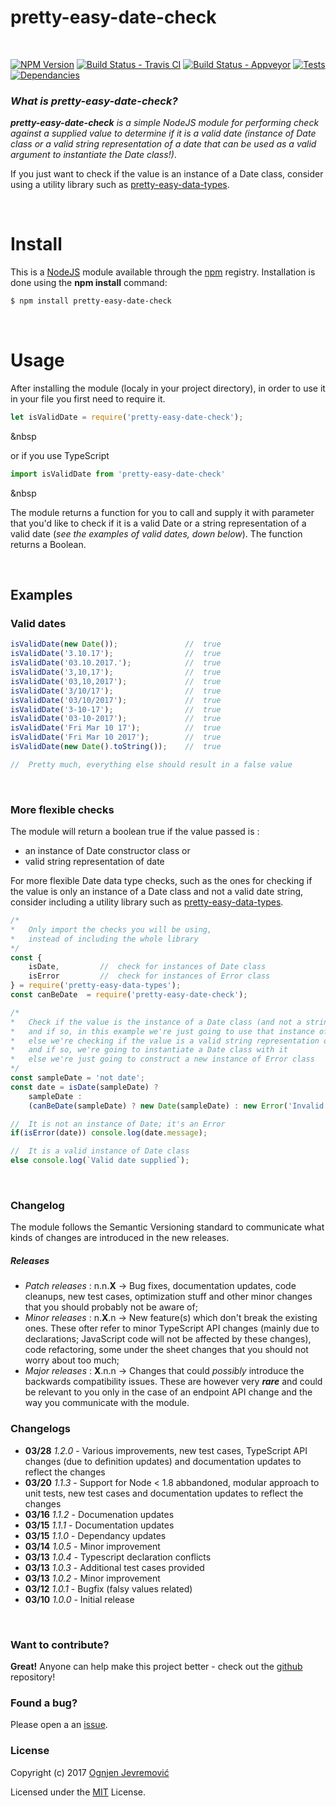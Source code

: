 # **pretty-easy-date-check**

&nbsp;

[![NPM Version][npm-image]][npm-url]
[![Build Status - Travis CI][travis-image]][travis-url]
[![Build Status - Appveyor][appveyor-image]][appveyor-url]
[![Tests][tests-image]][travis-url]
[![Dependancies][dependancy-image]][dependancy-url]

### *What is pretty-easy-date-check?*
***pretty-easy-date-check*** *is a simple NodeJS module for performing check against a supplied value to determine if it is a valid date (instance of Date class or a valid string representation of a date that can be used as a valid argument to instantiate the Date class!)*.

If you just want to check if the value is an instance of a Date class, consider using a utility library such as [pretty-easy-data-types](https://www.npmjs.com/package/pretty-easy-data-types).

&nbsp;

# Install
This is a [NodeJS](http://www.node.js) module available through the [npm](http://npmjs.org) registry. Installation is done using the **npm install** command:
```sh
$ npm install pretty-easy-date-check
```

&nbsp;

# Usage
After installing the module (localy in your project directory), in order to use it in your file you first need to require it.
```javascript
let isValidDate = require('pretty-easy-date-check');
```
&nbsp

or if you use TypeScript
```typescript
import isValidDate from 'pretty-easy-date-check'
```
&nbsp

The module returns a function for you to call and supply it with parameter that you'd like to check if it is a valid Date or a string representation of a valid date (*see the examples of valid dates, down below*).
The function returns a Boolean.

&nbsp;

## Examples

### Valid dates
```javascript
isValidDate(new Date());               //  true
isValidDate('3.10.17');                //  true
isValidDate('03.10.2017.');            //  true
isValidDate('3,10,17');                //  true
isValidDate('03,10,2017');             //  true
isValidDate('3/10/17');                //  true
isValidDate('03/10/2017');             //  true
isValidDate('3-10-17');                //  true
isValidDate('03-10-2017');             //  true
isValidDate('Fri Mar 10 17');          //  true
isValidDate('Fri Mar 10 2017');        //  true
isValidDate(new Date().toString());    //  true

//  Pretty much, everything else should result in a false value
```

&nbsp;

### More flexible checks
The module will return a boolean true if the value passed is :
 * an instance of Date constructor class or 
 * valid string representation of date

For more flexible Date data type checks, such as the ones for checking if the value is only an instance of a Date class and not a valid date string, consider including a utility library such as [pretty-easy-data-types](https://www.npmjs.com/package/pretty-easy-data-types).

```javascript
/*
*   Only import the checks you will be using,
*   instead of including the whole library
*/
const { 
    isDate,         //  check for instances of Date class
    isError         //  check for instances of Error class
} = require('pretty-easy-data-types');
const canBeDate  = require('pretty-easy-date-check');

/*
*   Check if the value is the instance of a Date class (and not a string representing a date)
*   and if so, in this example we're just going to use that instance of Date object
*   else we're checking if the value is a valid string representation of a date
*   and if so, we're going to instantiate a Date class with it 
*   else we're just going to construct a new instance of Error class
*/
const sampleDate = 'not date';
const date = isDate(sampleDate) ? 
    sampleDate : 
    (canBeDate(sampleDate) ? new Date(sampleDate) : new Error('Invalid date!'));

//  It is not an instance of Date; it's an Error
if(isError(date)) console.log(date.message);

//  It is a valid instance of Date class
else console.log(`Valid date supplied`);
```

&nbsp;

### Changelog
The module follows the Semantic Versioning standard to communicate what kinds of changes are introduced in the new releases.

##### Releases
 * *Patch releases* : n.n.**X** -> Bug fixes, documentation updates, code cleanups, new test cases, optimization stuff and other minor changes that you should probably not be aware of;
 * *Minor releases* : n.**X**.n -> New feature(s) which don't break the existing ones. These ofter refer to minor TypeScript API changes (mainly due to declarations; JavaScript code will not be affected by these changes), code refactoring, some under the sheet changes that you should not worry about too much;
 * *Major releases* : **X**.n.n -> Changes that could *possibly* introduce the backwards compatibility issues. These are however very ***rare*** and could be relevant to you only in the case of an endpoint API change and the way you communicate with the module.

### Changelogs
 * **03/28** *1.2.0* - Various improvements, new test cases, TypeScript API changes (due to definition updates) and documentation updates to reflect the changes
 * **03/20** *1.1.3* - Support for Node < 1.8 abbandoned, modular approach to unit tests, new test cases and documentation updates to reflect the changes
 * **03/16** *1.1.2* - Documenation updates
 * **03/15** *1.1.1* - Documentation updates
 * **03/15** *1.1.0* - Dependancy updates
 * **03/14** *1.0.5* - Minor improvement
 * **03/13** *1.0.4* - Typescript declaration conflicts
 * **03/13** *1.0.3* - Additional test cases provided
 * **03/13** *1.0.2* - Minor improvement
 * **03/12** *1.0.1* - Bugfix (falsy values related)
 * **03/10** *1.0.0* - Initial release

&nbsp;

### Want to contribute?
**Great!**
Anyone can help make this project better - check out the [github](https://github.com/ognjenjevremovic/pretty-easy-date-check) repository!

### Found a bug?
Please open a an [issue](https://github.com/ognjenjevremovic/pretty-easy-date-check/issues).

### License
Copyright (c) 2017 [Ognjen Jevremović](https://github.com/ognjenjevremovic)

Licensed under the [MIT](https://github.com/ognjenjevremovic/pretty-easy-date-check/blob/master/LICENSE) License.

[npm-image]: https://img.shields.io/npm/v/pretty-easy-date-check.svg
[npm-url]: https://npmjs.org/package/pretty-easy-date-check
[travis-image]: https://img.shields.io/travis/ognjenjevremovic/pretty-easy-date-check/master.svg
[travis-url]: https://travis-ci.org/ognjenjevremovic/pretty-easy-date-check
[appveyor-image]: https://ci.appveyor.com/api/projects/status/rt54ahmrxl14ayyd?svg=true
[appveyor-url]: https://ci.appveyor.com/project/ognjenjevremovic/pretty-easy-date-check
[tests-image]: https://img.shields.io/badge/test-passing-green.svg
[dependancy-image]: https://david-dm.org/ognjenjevremovic/pretty-easy-date-check/status.svg
[dependancy-url]: https://david-dm.org/ognjenjevremovic/pretty-easy-date-check